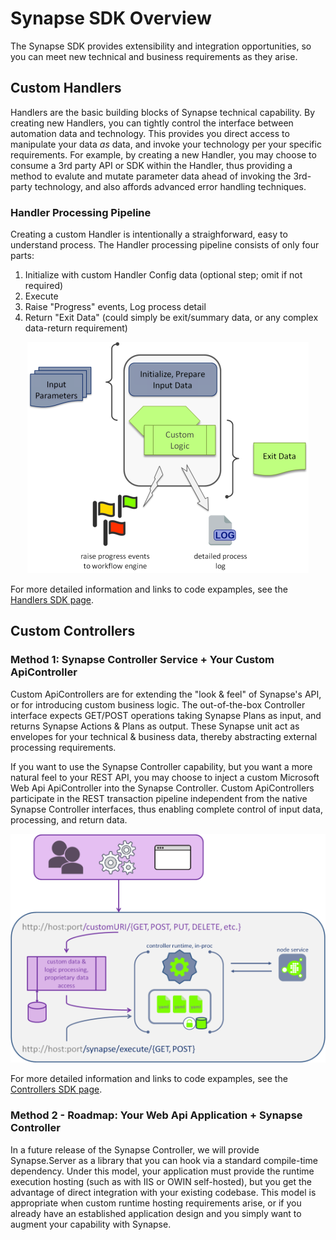 # Synapse SDK Overview

The Synapse SDK provides extensibility and integration opportunities, so you can meet new technical and business requirements as they arise.

## Custom Handlers

Handlers are the basic building blocks of Synapse technical capability.  By creating new Handlers, you can tightly control the interface between automation data and technology.  This provides you direct access to manipulate your data _as_ data, and invoke your technology per your specific requirements.  For example, by creating a new Handler, you may choose to consume a 3rd party API or SDK within the Handler, thus providing a method to evalute and mutate parameter data ahead of invoking the 3rd-party technology, and also affords advanced error handling techniques.

### Handler Processing Pipeline

Creating a custom Handler is intentionally a straighforward, easy to understand process.  The Handler processing pipeline consists of only four parts:

1. Initialize with custom Handler Config data (optional step; omit if not required)
2. Execute
3. Raise "Progress" events, Log process detail
4. Return "Exit Data" (could simply be exit/summary data, or any complex data-return requirement)

<p align="center">
<img alt="Synapse Handler" src="../img/syn_handler.png" />
</p>


For more detailed information and links to code expamples, see the [Handlers SDK page](/sdk/handlers/ "Handlers SDK page").

## Custom Controllers

### Method 1: Synapse Controller Service + Your Custom ApiController

Custom ApiControllers are for extending the "look & feel" of Synapse's API, or for introducing custom business logic.  The out-of-the-box Controller interface expects GET/POST operations taking Synapse Plans as input, and returns Synapse Actions & Plans as output.  These Synapse unit act as envelopes for your technical & business data, thereby abstracting external processing requirements.

If you want to use the Synapse Controller capability, but you want a more natural feel to your REST API, you may choose to inject a custom Microsoft Web Api ApiController into the Synapse Controller.  Custom ApiControllers participate in the REST transaction pipeline independent from the native Synapse Controller interfaces, thus enabling complete control of input data, processing, and return data.

<p align="center">
<img alt="Synapse Custom ApiContoller" src="../img/syn_customContoller.png" />
</p>

For more detailed information and links to code expamples, see the [Controllers SDK page](/sdk/controller/ "Controllers SDK page").

### Method 2 - Roadmap: Your Web Api Application + Synapse Controller

In a future release of the Synapse Controller, we will provide Synapse.Server as a library that you can hook via a standard compile-time dependency.  Under this model, your application must provide the runtime execution hosting (such as with IIS or OWIN self-hosted), but you get the advantage of direct integration with your existing codebase.  This model is appropriate when custom runtime hosting requirements arise, or if you already have an established application design and you simply want to augment your capability with Synapse.